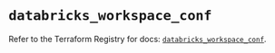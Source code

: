 # `databricks_workspace_conf`

Refer to the Terraform Registry for docs: [`databricks_workspace_conf`](https://registry.terraform.io/providers/databricks/databricks/1.83.0/docs/resources/workspace_conf).
